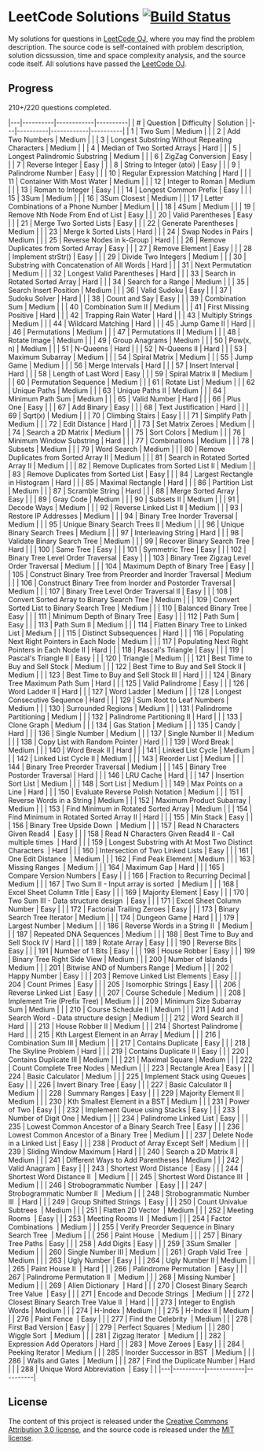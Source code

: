 LeetCode Solutions [![Build Status](https://travis-ci.org/Eroica-cpp/LeetCode.svg?branch=master)](https://travis-ci.org/Eroica-cpp/LeetCode)
==================
My solutions for questions in [LeetCode OJ](https://leetcode.com/), where you may find the problem description. The source code is self-contained with problem description, solution dicssussion, time and space complexity analysis, and the source code itself. All solutions have passed 
the [LeetCode OJ](https://leetcode.com/).

Progress
------------------
210+/220 questions completed.

|---|----------|------------|----------|
| # | Question | Difficulty | Solution |
|---|----------|------------|----------|
|   1   |   Two Sum |   Medium  |       |
|   2   |   Add Two Numbers |   Medium  |       |
|   3   |   Longest Substring Without Repeating Characters  |   Medium  |       |
|   4   |   Median of Two Sorted Arrays |   Hard    |       |
|   5   |   Longest Palindromic Substring   |   Medium  |       |
|   6   |   ZigZag Conversion   |   Easy    |       |
|   7   |   Reverse Integer |   Easy    |       |
|   8   |   String to Integer (atoi)    |   Easy    |       |
|   9   |   Palindrome Number   |   Easy    |       |
|   10  |   Regular Expression Matching |   Hard    |       |
|   11  |   Container With Most Water   |   Medium  |       |
|   12  |   Integer to Roman    |   Medium  |       |
|   13  |   Roman to Integer    |   Easy    |       |
|   14  |   Longest Common Prefix   |   Easy    |       |
|   15  |   3Sum    |   Medium  |       |
|   16  |   3Sum Closest    |   Medium  |       |
|   17  |   Letter Combinations of a Phone Number   |   Medium  |       |
|   18  |   4Sum    |   Medium  |       |
|   19  |   Remove Nth Node From End of List    |   Easy    |       |
|   20  |   Valid Parentheses   |   Easy    |       |
|   21  |   Merge Two Sorted Lists  |   Easy    |       |
|   22  |   Generate Parentheses    |   Medium  |       |
|   23  |   Merge k Sorted Lists    |   Hard    |       |
|   24  |   Swap Nodes in Pairs |   Medium  |       |
|   25  |   Reverse Nodes in k-Group    |   Hard    |       |
|   26  |   Remove Duplicates from Sorted Array |   Easy    |       |
|   27  |   Remove Element  |   Easy    |       |
|   28  |   Implement strStr()  |   Easy    |       |
|   29  |   Divide Two Integers |   Medium  |       |
|   30  |   Substring with Concatenation of All Words   |   Hard    |       |
|   31  |   Next Permutation    |   Medium  |       |
|   32  |   Longest Valid Parentheses   |   Hard    |       |
|   33  |   Search in Rotated Sorted Array  |   Hard    |       |
|   34  |   Search for a Range  |   Medium  |       |
|   35  |   Search Insert Position  |   Medium  |       |
|   36  |   Valid Sudoku    |   Easy    |       |
|   37  |   Sudoku Solver   |   Hard    |       |
|   38  |   Count and Say   |   Easy    |       |
|   39  |   Combination Sum |   Medium  |       |
|   40  |   Combination Sum II  |   Medium  |       |
|   41  |   First Missing Positive  |   Hard    |       |
|   42  |   Trapping Rain Water |   Hard    |       |
|   43  |   Multiply Strings    |   Medium  |       |
|   44  |   Wildcard Matching   |   Hard    |       |
|   45  |   Jump Game II    |   Hard    |       |
|   46  |   Permutations    |   Medium  |       |
|   47  |   Permutations II |   Medium  |       |
|   48  |   Rotate Image    |   Medium  |       |
|   49  |   Group Anagrams  |   Medium  |       |
|   50  |   Pow(x, n)   |   Medium  |       |
|   51  |   N-Queens    |   Hard    |       |
|   52  |   N-Queens II |   Hard    |       |
|   53  |   Maximum Subarray    |   Medium  |       |
|   54  |   Spiral Matrix   |   Medium  |       |
|   55  |   Jump Game   |   Medium  |       |
|   56  |   Merge Intervals |   Hard    |       |
|   57  |   Insert Interval |   Hard    |       |
|   58  |   Length of Last Word |   Easy    |       |
|   59  |   Spiral Matrix II    |   Medium  |       |
|   60  |   Permutation Sequence    |   Medium  |       |
|   61  |   Rotate List |   Medium  |       |
|   62  |   Unique Paths    |   Medium  |       |
|   63  |   Unique Paths II |   Medium  |       |
|   64  |   Minimum Path Sum    |   Medium  |       |
|   65  |   Valid Number    |   Hard    |       |
|   66  |   Plus One    |   Easy    |       |
|   67  |   Add Binary  |   Easy    |       |
|   68  |   Text Justification  |   Hard    |       |
|   69  |   Sqrt(x) |   Medium  |       |
|   70  |   Climbing Stairs |   Easy    |       |
|   71  |   Simplify Path   |   Medium  |       |
|   72  |   Edit Distance   |   Hard    |       |
|   73  |   Set Matrix Zeroes   |   Medium  |       |
|   74  |   Search a 2D Matrix  |   Medium  |       |
|   75  |   Sort Colors |   Medium  |       |
|   76  |   Minimum Window Substring    |   Hard    |       |
|   77  |   Combinations    |   Medium  |       |
|   78  |   Subsets |   Medium  |       |
|   79  |   Word Search |   Medium  |       |
|   80  |   Remove Duplicates from Sorted Array II  |   Medium  |       |
|   81  |   Search in Rotated Sorted Array II   |   Medium  |       |
|   82  |   Remove Duplicates from Sorted List II   |   Medium  |       |
|   83  |   Remove Duplicates from Sorted List  |   Easy    |       |
|   84  |   Largest Rectangle in Histogram  |   Hard    |       |
|   85  |   Maximal Rectangle   |   Hard    |       |
|   86  |   Partition List  |   Medium  |       |
|   87  |   Scramble String |   Hard    |       |
|   88  |   Merge Sorted Array  |   Easy    |       |
|   89  |   Gray Code   |   Medium  |       |
|   90  |   Subsets II  |   Medium  |       |
|   91  |   Decode Ways |   Medium  |       |
|   92  |   Reverse Linked List II  |   Medium  |       |
|   93  |   Restore IP Addresses    |   Medium  |       |
|   94  |   Binary Tree Inorder Traversal   |   Medium  |       |
|   95  |   Unique Binary Search Trees II   |   Medium  |       |
|   96  |   Unique Binary Search Trees  |   Medium  |       |
|   97  |   Interleaving String |   Hard    |       |
|   98  |   Validate Binary Search Tree |   Medium  |       |
|   99  |   Recover Binary Search Tree  |   Hard    |       |
|   100 |   Same Tree   |   Easy    |       |
|   101 |   Symmetric Tree  |   Easy    |       |
|   102 |   Binary Tree Level Order Traversal   |   Easy    |       |
|   103 |   Binary Tree Zigzag Level Order Traversal    |   Medium  |       |
|   104 |   Maximum Depth of Binary Tree    |   Easy    |       |
|   105 |   Construct Binary Tree from Preorder and Inorder Traversal   |   Medium  |       |
|   106 |   Construct Binary Tree from Inorder and Postorder Traversal  |   Medium  |       |
|   107 |   Binary Tree Level Order Traversal II    |   Easy    |       |
|   108 |   Convert Sorted Array to Binary Search Tree  |   Medium  |       |
|   109 |   Convert Sorted List to Binary Search Tree   |   Medium  |       |
|   110 |   Balanced Binary Tree    |   Easy    |       |
|   111 |   Minimum Depth of Binary Tree    |   Easy    |       |
|   112 |   Path Sum    |   Easy    |       |
|   113 |   Path Sum II |   Medium  |       |
|   114 |   Flatten Binary Tree to Linked List  |   Medium  |       |
|   115 |   Distinct Subsequences   |   Hard    |       |
|   116 |   Populating Next Right Pointers in Each Node |   Medium  |       |
|   117 |   Populating Next Right Pointers in Each Node II  |   Hard    |       |
|   118 |   Pascal's Triangle   |   Easy    |       |
|   119 |   Pascal's Triangle II    |   Easy    |       |
|   120 |   Triangle    |   Medium  |       |
|   121 |   Best Time to Buy and Sell Stock |   Medium  |       |
|   122 |   Best Time to Buy and Sell Stock II  |   Medium  |       |
|   123 |   Best Time to Buy and Sell Stock III |   Hard    |       |
|   124 |   Binary Tree Maximum Path Sum    |   Hard    |       |
|   125 |   Valid Palindrome    |   Easy    |       |
|   126 |   Word Ladder II  |   Hard    |       |
|   127 |   Word Ladder |   Medium  |       |
|   128 |   Longest Consecutive Sequence    |   Hard    |       |
|   129 |   Sum Root to Leaf Numbers    |   Medium  |       |
|   130 |   Surrounded Regions  |   Medium  |       |
|   131 |   Palindrome Partitioning |   Medium  |       |
|   132 |   Palindrome Partitioning II  |   Hard    |       |
|   133 |   Clone Graph |   Medium  |       |
|   134 |   Gas Station |   Medium  |       |
|   135 |   Candy   |   Hard    |       |
|   136 |   Single Number   |   Medium  |       |
|   137 |   Single Number II    |   Medium  |       |
|   138 |   Copy List with Random Pointer   |   Hard    |       |
|   139 |   Word Break  |   Medium  |       |
|   140 |   Word Break II   |   Hard    |       |
|   141 |   Linked List Cycle   |   Medium  |       |
|   142 |   Linked List Cycle II    |   Medium  |       |
|   143 |   Reorder List    |   Medium  |       |
|   144 |   Binary Tree Preorder Traversal  |   Medium  |       |
|   145 |   Binary Tree Postorder Traversal |   Hard    |       |
|   146 |   LRU Cache   |   Hard    |       |
|   147 |   Insertion Sort List |   Medium  |       |
|   148 |   Sort List   |   Medium  |       |
|   149 |   Max Points on a Line    |   Hard    |       |
|   150 |   Evaluate Reverse Polish Notation    |   Medium  |       |
|   151 |   Reverse Words in a String   |   Medium  |       |
|   152 |   Maximum Product Subarray    |   Medium  |       |
|   153 |   Find Minimum in Rotated Sorted Array    |   Medium  |       |
|   154 |   Find Minimum in Rotated Sorted Array II |   Hard    |       |
|   155 |   Min Stack   |   Easy    |       |
|   156 |   Binary Tree Upside Down     |   Medium  |       |
|   157 |   Read N Characters Given Read4   |   Easy    |       |
|   158 |   Read N Characters Given Read4 II - Call multiple times  |   Hard    |       |
|   159 |   Longest Substring with At Most Two Distinct Characters  |   Hard    |       |
|   160 |   Intersection of Two Linked Lists    |   Easy    |       |
|   161 |   One Edit Distance   |   Medium  |       |
|   162 |   Find Peak Element   |   Medium  |       |
|   163 |   Missing Ranges  |   Medium  |       |
|   164 |   Maximum Gap |   Hard    |       |
|   165 |   Compare Version Numbers |   Easy    |       |
|   166 |   Fraction to Recurring Decimal   |   Medium  |       |
|   167 |   Two Sum II - Input array is sorted  |   Medium  |       |
|   168 |   Excel Sheet Column Title    |   Easy    |       |
|   169 |   Majority Element    |   Easy    |       |
|   170 |   Two Sum III - Data structure design     |   Easy    |       |
|   171 |   Excel Sheet Column Number   |   Easy    |       |
|   172 |   Factorial Trailing Zeroes   |   Easy    |       |
|   173 |   Binary Search Tree Iterator |   Medium  |       |
|   174 |   Dungeon Game    |   Hard    |       |
|   179 |   Largest Number  |   Medium  |       |
|   186 |   Reverse Words in a String II    |   Medium  |       |
|   187 |   Repeated DNA Sequences  |   Medium  |       |
|   188 |   Best Time to Buy and Sell Stock IV  |   Hard    |       |
|   189 |   Rotate Array    |   Easy    |       |
|   190 |   Reverse Bits    |   Easy    |       |
|   191 |   Number of 1 Bits    |   Easy    |       |
|   198 |   House Robber    |   Easy    |       |
|   199 |   Binary Tree Right Side View |   Medium  |       |
|   200 |   Number of Islands   |   Medium  |       |
|   201 |   Bitwise AND of Numbers Range    |   Medium  |       |
|   202 |   Happy Number    |   Easy    |       |
|   203 |   Remove Linked List Elements |   Easy    |       |
|   204 |   Count Primes    |   Easy    |       |
|   205 |   Isomorphic Strings  |   Easy    |       |
|   206 |   Reverse Linked List |   Easy    |       |
|   207 |   Course Schedule |   Medium  |       |
|   208 |   Implement Trie (Prefix Tree)    |   Medium  |       |
|   209 |   Minimum Size Subarray Sum   |   Medium  |       |
|   210 |   Course Schedule II  |   Medium  |       |
|   211 |   Add and Search Word - Data structure design |   Medium  |       |
|   212 |   Word Search II  |   Hard    |       |
|   213 |   House Robber II |   Medium  |       |
|   214 |   Shortest Palindrome |   Hard    |       |
|   215 |   Kth Largest Element in an Array |   Medium  |       |
|   216 |   Combination Sum III |   Medium  |       |
|   217 |   Contains Duplicate  |   Easy    |       |
|   218 |   The Skyline Problem |   Hard    |       |
|   219 |   Contains Duplicate II   |   Easy    |       |
|   220 |   Contains Duplicate III  |   Medium  |       |
|   221 |   Maximal Square  |   Medium  |       |
|   222 |   Count Complete Tree Nodes   |   Medium  |       |
|   223 |   Rectangle Area  |   Easy    |       |
|   224 |   Basic Calculator    |   Medium  |       |
|   225 |   Implement Stack using Queues    |   Easy    |       |
|   226 |   Invert Binary Tree  |   Easy    |       |
|   227 |   Basic Calculator II |   Medium  |       |
|   228 |   Summary Ranges  |   Easy    |       |
|   229 |   Majority Element II |   Medium  |       |
|   230 |   Kth Smallest Element in a BST   |   Medium  |       |
|   231 |   Power of Two    |   Easy    |       |
|   232 |   Implement Queue using Stacks    |   Easy    |       |
|   233 |   Number of Digit One |   Medium  |       |
|   234 |   Palindrome Linked List  |   Easy    |       |
|   235 |   Lowest Common Ancestor of a Binary Search Tree  |   Easy    |       |
|   236 |   Lowest Common Ancestor of a Binary Tree |   Medium  |       |
|   237 |   Delete Node in a Linked List    |   Easy    |       |
|   238 |   Product of Array Except Self    |   Medium  |       |
|   239 |   Sliding Window Maximum  |   Hard    |       |
|   240 |   Search a 2D Matrix II   |   Medium  |       |
|   241 |   Different Ways to Add Parentheses   |   Medium  |       |
|   242 |   Valid Anagram   |   Easy    |       |
|   243 |   Shortest Word Distance  |   Easy    |       |
|   244 |   Shortest Word Distance II   |   Medium  |       |
|   245 |   Shortest Word Distance III  |   Medium  |       |
|   246 |   Strobogrammatic Number  |   Easy    |       |
|   247 |   Strobogrammatic Number II   |   Medium  |       |
|   248 |   Strobogrammatic Number III  |   Hard    |       |
|   249 |   Group Shifted Strings   |   Easy    |       |
|   250 |   Count Univalue Subtrees     |   Medium  |       |
|   251 |   Flatten 2D Vector   |   Medium  |       |
|   252 |   Meeting Rooms   |   Easy    |       |
|   253 |   Meeting Rooms II    |   Medium  |       |
|   254 |   Factor Combinations     |   Medium  |       |
|   255 |   Verify Preorder Sequence in Binary Search Tree  |   Medium  |       |
|   256 |   Paint House     |   Medium  |       |
|   257 |   Binary Tree Paths   |   Easy    |       |
|   258 |   Add Digits  |   Easy    |       |
|   259 |   3Sum Smaller    |   Medium  |       |
|   260 |   Single Number III   |   Medium  |       |
|   261 |   Graph Valid Tree    |   Medium  |       |
|   263 |   Ugly Number |   Easy    |       |
|   264 |   Ugly Number II  |   Medium  |       |
|   265 |   Paint House II  |   Hard    |       |
|   266 |   Palindrome Permutation  |   Easy    |       |
|   267 |   Palindrome Permutation II   |   Medium  |       |
|   268 |   Missing Number  |   Medium  |       |
|   269 |   Alien Dictionary    |   Hard    |       |
|   270 |   Closest Binary Search Tree Value    |   Easy    |       |
|   271 |   Encode and Decode Strings   |   Medium  |       |
|   272 |   Closest Binary Search Tree Value II     |   Hard    |       |
|   273 |   Integer to English Words    |   Medium  |       |
|   274 |   H-Index |   Medium  |       |
|   275 |   H-Index II  |   Medium  |       |
|   276 |   Paint Fence     |   Easy    |       |
|   277 |   Find the Celebrity  |   Medium  |       |
|   278 |   First Bad Version   |   Easy    |       |
|   279 |   Perfect Squares |   Medium  |       |
|   280 |   Wiggle Sort     |   Medium  |       |
|   281 |   Zigzag Iterator     |   Medium  |       |
|   282 |   Expression Add Operators    |   Hard    |       |
|   283 |   Move Zeroes |   Easy    |       |
|   284 |   Peeking Iterator    |   Medium  |       |
|   285 |   Inorder Successor in BST    |   Medium  |       |
|   286 |   Walls and Gates     |   Medium  |       |
|   287 |   Find the Duplicate Number   |   Hard    |       |
|   288 |   Unique Word Abbreviation    |   Easy    |       |
|---|----------|------------|----------|


License
------------------
The content of this project is released under the
[Creative Commons Attribution 3.0 license](http://creativecommons.org/licenses/by/3.0/us/deed.en_US),
and the source code is released under the [MIT license](http://opensource.org/licenses/mit-license.php).
